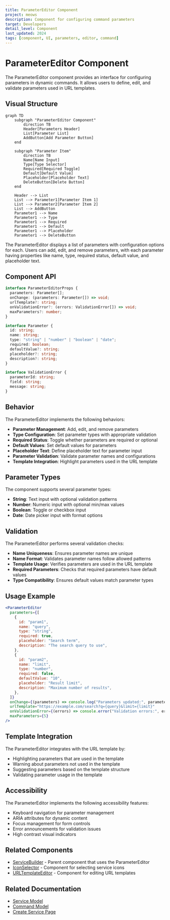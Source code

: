 ```yaml
---
title: ParameterEditor Component
project: meows
description: Component for configuring command parameters
target: Developers
detail_level: Component
last_updated: 2024
tags: [component, UI, parameters, editor, command]
---
```


# ParameterEditor Component

The ParameterEditor component provides an interface for configuring parameters in dynamic commands. It allows users to define, edit, and validate parameters used in URL templates.

## Visual Structure

```mermaid
graph TD
    subgraph "ParameterEditor Component"
        direction TB
        Header[Parameters Header]
        List[Parameter List]
        AddButton[Add Parameter Button]
    end

    subgraph "Parameter Item"
        direction TB
        Name[Name Input]
        Type[Type Selector]
        Required[Required Toggle]
        Default[Default Value]
        Placeholder[Placeholder Text]
        DeleteButton[Delete Button]
    end

    Header --> List
    List --> Parameter1[Parameter Item 1]
    List --> Parameter2[Parameter Item 2]
    List --> AddButton
    Parameter1 --> Name
    Parameter1 --> Type
    Parameter1 --> Required
    Parameter1 --> Default
    Parameter1 --> Placeholder
    Parameter1 --> DeleteButton
```

The ParameterEditor displays a list of parameters with configuration options for each. Users can add, edit, and remove parameters, with each parameter having properties like name, type, required status, default value, and placeholder text.

## Component API

```typescript
interface ParameterEditorProps {
  parameters: Parameter[];
  onChange: (parameters: Parameter[]) => void;
  urlTemplate?: string;
  onValidationError?: (errors: ValidationError[]) => void;
  maxParameters?: number;
}

interface Parameter {
  id: string;
  name: string;
  type: "string" | "number" | "boolean" | "date";
  required: boolean;
  defaultValue?: string;
  placeholder?: string;
  description?: string;
}

interface ValidationError {
  parameterId: string;
  field: string;
  message: string;
}
```

## Behavior

The ParameterEditor implements the following behaviors:

- **Parameter Management**: Add, edit, and remove parameters
- **Type Configuration**: Set parameter types with appropriate validation
- **Required Status**: Toggle whether parameters are required or optional
- **Default Values**: Set default values for parameters
- **Placeholder Text**: Define placeholder text for parameter input
- **Parameter Validation**: Validate parameter names and configurations
- **Template Integration**: Highlight parameters used in the URL template

## Parameter Types

The component supports several parameter types:

- **String**: Text input with optional validation patterns
- **Number**: Numeric input with optional min/max values
- **Boolean**: Toggle or checkbox input
- **Date**: Date picker input with format options

## Validation

The ParameterEditor performs several validation checks:

- **Name Uniqueness**: Ensures parameter names are unique
- **Name Format**: Validates parameter names follow allowed patterns
- **Template Usage**: Verifies parameters are used in the URL template
- **Required Parameters**: Checks that required parameters have default values
- **Type Compatibility**: Ensures default values match parameter types

## Usage Example

```jsx
<ParameterEditor
  parameters={[
    {
      id: "param1",
      name: "query",
      type: "string",
      required: true,
      placeholder: "Search term",
      description: "The search query to use",
    },
    {
      id: "param2",
      name: "limit",
      type: "number",
      required: false,
      defaultValue: "10",
      placeholder: "Result limit",
      description: "Maximum number of results",
    },
  ]}
  onChange={(parameters) => console.log("Parameters updated:", parameters)}
  urlTemplate="https://example.com/search?q={query}&limit={limit}"
  onValidationError={(errors) => console.error("Validation errors:", errors)}
  maxParameters={5}
/>
```

## Template Integration

The ParameterEditor integrates with the URL template by:

- Highlighting parameters that are used in the template
- Warning about parameters not used in the template
- Suggesting parameters based on the template structure
- Validating parameter usage in the template

## Accessibility

The ParameterEditor implements the following accessibility features:

- Keyboard navigation for parameter management
- ARIA attributes for dynamic content
- Focus management for form controls
- Error announcements for validation issues
- High contrast visual indicators

## Related Components

- [ServiceBuilder](ServiceBuilder.md) - Parent component that uses the ParameterEditor
- [IconSelector](IconSelector.md) - Component for selecting service icons
- [URLTemplateEditor](URLTemplateEditor.md) - Component for editing URL templates

## Related Documentation

- [Service Model](../models/service.md)
- [Command Model](../models/command.md)
- [Create Service Page](../pages/create-service.md)
